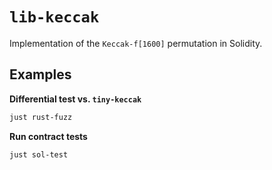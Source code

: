 # `lib-keccak`

Implementation of the `Keccak-f[1600]` permutation in Solidity.

## Examples

**Differential test vs. `tiny-keccak`**

```sh
just rust-fuzz
```

**Run contract tests**
```sh
just sol-test
```
